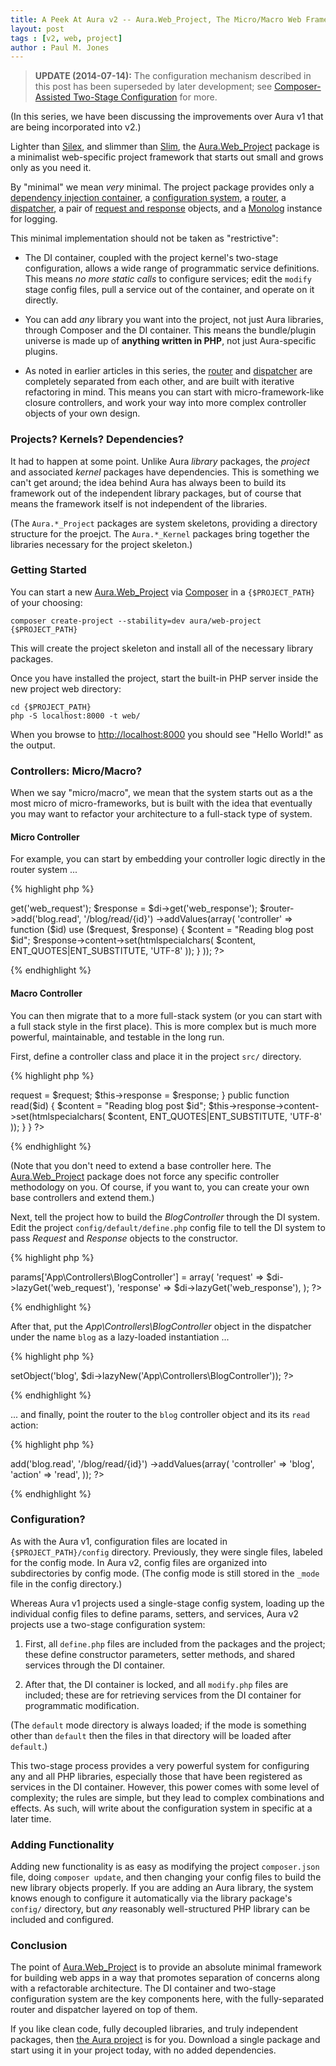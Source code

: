```yaml
---
title: A Peek At Aura v2 -- Aura.Web_Project, The Micro/Macro Web Framework
layout: post
tags : [v2, web, project]
author : Paul M. Jones
---
```


> **UPDATE (2014-07-14):** The configuration mechanism described in this post has been superseded by later development; see [Composer-Assisted Two-Stage Configuration](http://auraphp.com/blog/2014/04/07/two-stage-config/) for more.

(In this series, we have been discussing the improvements over Aura v1 that
are being incorporated into v2.)

Lighter than [Silex][], and slimmer than [Slim][], the [Aura.Web_Project][]
package is a minimalist web-specific project framework that starts out small
and grows only as you need it.

By "minimal" we mean *very* minimal. The project package provides only a
[dependency injection container][Aura.Di v2],
a [configuration system][Aura.Project_Kernel],
a [router][Aura.Router v2],
a [dispatcher][Aura.Dispatcher],
a pair of [request and response][Aura.Web v2] objects,
and a [Monolog][] instance for logging.

This minimal implementation should not be taken as "restrictive":

- The DI container, coupled with the project kernel's two-stage configuration,
  allows a wide range of programmatic service definitions.  This means *no
  more static calls* to configure services; edit the `modify` stage config
  files, pull a service out of the container, and operate on it directly.

- You can add *any* library you want into the project, not just Aura
  libraries, through Composer and the DI container. This means the
  bundle/plugin universe is made up of **anything written in PHP**, not just
  Aura-specific plugins.

- As noted in earlier articles in this series, the [router][] and [dispatcher][] are
  completely separated from each other, and are built with iterative
  refactoring in mind. This means you can start with micro-framework-like
  closure controllers, and work your way into more complex controller objects
  of your own design.


### Projects? Kernels? Dependencies?

It had to happen at some point. Unlike Aura *library* packages, the *project*
and associated *kernel* packages have dependencies. This is something we
can't get around; the idea behind Aura has always been to build its framework
out of the independent library packages, but of course that means the
framework itself is not independent of the libraries.

(The `Aura.*_Project` packages are system skeletons, providing a directory
structure for the proejct. The `Aura.*_Kernel` packages bring together
the libraries necessary for the project skeleton.)

### Getting Started

You can start a new [Aura.Web_Project][] via [Composer][] in a
`{$PROJECT_PATH}` of your choosing:

    composer create-project --stability=dev aura/web-project {$PROJECT_PATH}

This will create the project skeleton and install all of the necessary
library packages.

Once you have installed the project, start the built-in PHP server inside the
new project web directory:

    cd {$PROJECT_PATH}
    php -S localhost:8000 -t web/

When you browse to <http://localhost:8000> you should see "Hello World!" as
the output.


### Controllers: Micro/Macro?

When we say "micro/macro", we mean that the system starts out as a the most
micro of micro-frameworks, but is built with the idea that eventually you may
want to refactor your architecture to a full-stack type of system.

#### Micro Controller

For example, you can start by embedding your controller logic directly in
the router system ...

{% highlight php %}
<?php
/**
 * {$PROJECT_PATH}/config/default/modify/router.php
 */
$request  = $di->get('web_request');
$response = $di->get('web_response');
$router->add('blog.read', '/blog/read/{id}')
    ->addValues(array(
        'controller' => function ($id) use ($request, $response) {
            $content = "Reading blog post $id";
            $response->content->set(htmlspecialchars(
                $content, ENT_QUOTES|ENT_SUBSTITUTE, 'UTF-8'
            ));
        }
    ));
?>
{% endhighlight %}

#### Macro Controller

You can then migrate that to a more full-stack system (or you can
start with a full stack style in the first place).  This is more complex but
is much more powerful, maintainable, and testable in the long run.

First, define a controller class and place it in the project `src/` directory.

{% highlight php %}
<?php
/**
 * {$PROJECT_PATH}/src/App/Controllers/BlogController.php
 */
namespace App\Controllers;

use Aura\Web\Request;
use Aura\Web\Response;

class BlogController
{
    public function __construct(Request $request, Response $response)
    {
        $this->request = $request;
        $this->response = $response;
    }

    public function read($id)
    {
        $content = "Reading blog post $id";
        $this->response->content->set(htmlspecialchars(
            $content, ENT_QUOTES|ENT_SUBSTITUTE, 'UTF-8'
        ));
    }
}
?>
{% endhighlight %}

(Note that you don't need to extend a base controller here. The
[Aura.Web_Project][] package does not force any specific controller
methodology on you. Of course, if you want to, you can create your own base
controllers and extend them.)

Next, tell the project how to build the _BlogController_ through the DI
system. Edit the project `config/default/define.php` config file to tell the
DI system to pass _Request_ and _Response_ objects to the constructor.

{% highlight php %}
<?php
/**
 * {$PROJECT_PATH}/config/default/define.php
 */
$di->params['App\Controllers\BlogController'] = array(
    'request' => $di->lazyGet('web_request'),
    'response' => $di->lazyGet('web_response'),
);
?>
{% endhighlight %}

After that, put the _App\Controllers\BlogController_ object in the dispatcher
under the name `blog` as a lazy-loaded instantiation ...

{% highlight php %}
<?php
/**
 * {$PROJECT_PATH}/config/default/modify/dispatcher.php
 */
$dispatcher->setObject('blog', $di->lazyNew('App\Controllers\BlogController'));
?>
{% endhighlight %}

... and finally, point the router to the `blog` controller object and its
its `read` action:

{% highlight php %}
<?php
/**
 * {$PROJECT_PATH}/config/default/modify/dispatcher.php
 */
$router->add('blog.read', '/blog/read/{id}')
    ->addValues(array(
        'controller' => 'blog',
        'action' => 'read',
    ));
?>
{% endhighlight %}


### Configuration?

As with the Aura v1, configuration files are located in
`{$PROJECT_PATH}/config` directory. Previously, they were single files,
labeled for the config mode. In Aura v2, config files are organized into
subdirectories by config mode. (The config mode is still stored in the `_mode`
file in the config directory.)

Whereas Aura v1 projects used a single-stage config system, loading up the
individual config files to define params, setters, and services, Aura v2
projects use a two-stage configuration system:

1. First, all `define.php` files are included from the packages and the
project; these define constructor parameters, setter methods, and shared
services through the DI container.

2. After that, the DI container is locked, and all `modify.php` files are
included; these are for retrieving services from the DI container for
programmatic modification.

(The `default` mode directory is always loaded; if the mode is something other
than `default` then the files in that directory will be loaded after `default`.)

This two-stage process provides a very powerful system for configuring any and
all PHP libraries, especially those that have been registered as services in
the DI container. However, this power comes with some level of complexity; the
rules are simple, but they lead to complex combinations and effects. As such,
will write about the configuration system in specific at a later time.

### Adding Functionality

Adding new functionality is as easy as modifying the project `composer.json`
file, doing `composer update`, and then changing your config files to build
the new library objects properly. If you are adding an Aura library, the
system knows enough to configure it automatically via the library package's
`config/` directory, but *any* reasonably well-structured PHP library can be
included and configured.


### Conclusion

The point of [Aura.Web_Project][] is to provide an absolute minimal framework
for building web apps in a way that promotes separation of concerns along with
a refactorable architecture. The DI container and two-stage configuration
system are the key components here, with the fully-separated router and
dispatcher layered on top of them.

If you like clean code, fully decoupled libraries, and truly independent
packages, then [the Aura project][Aura] is for you. Download a single package
and start using it in your project today, with no added dependencies.


[Aura.Di v2]: https://github.com/auraphp/Aura.Di/tree/develop-2
[Aura.Dispatcher]: https://github.com/auraphp/Aura.Dispatcher
[Aura.Project_Kernel]: https://github.com/auraphp/Aura.Project_Kernel
[Aura.Router v2]: https://github.com/auraphp/Aura.Router/tree/develop-2
[Aura.Web v2]: http://github.com/auraphp/Aura.Web/tree/develop-2
[Aura.Web_Project]: https://github.com/auraphp/Aura.Web_Kernel
[Aura]: http://auraphp.com
[Silex]: http://silex.sensiolabs.org
[Slim]: http://www.slimframework.com
[Solar]: http://solarphp.com
[Monolog]: https://github.com/Seldaek/monolog
[Composer]: http://getcomposer.org
[router]: /blog/2013/11/18/aura-v2-router
[dispatcher]: /blog/2013/11/04/aura-v2-dispatcher
